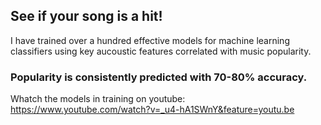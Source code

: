 ## See if your song is a hit!

I have trained over a hundred effective models for machine learning classifiers using key aucoustic features correlated with music popularity.

### Popularity is consistently predicted with 70-80% accuracy.  

Whatch the models in training on youtube: https://www.youtube.com/watch?v=_u4-hA1SWnY&feature=youtu.be

